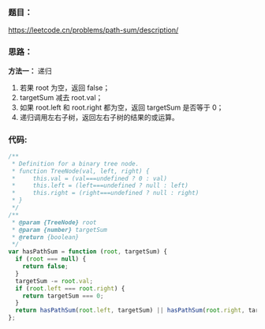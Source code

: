 ### **题目：**

https://leetcode.cn/problems/path-sum/description/

### **思路：**

**方法一：** 递归

1. 若果 root 为空，返回 false；
2. targetSum 减去 root.val；
3. 如果 root.left 和 root.right 都为空，返回 targetSum 是否等于 0；
4. 递归调用左右子树，返回左右子树的结果的或运算。

### **代码:**

```js
/**
 * Definition for a binary tree node.
 * function TreeNode(val, left, right) {
 *     this.val = (val===undefined ? 0 : val)
 *     this.left = (left===undefined ? null : left)
 *     this.right = (right===undefined ? null : right)
 * }
 */
/**
 * @param {TreeNode} root
 * @param {number} targetSum
 * @return {boolean}
 */
var hasPathSum = function (root, targetSum) {
  if (root === null) {
    return false;
  }
  targetSum -= root.val;
  if (root.left === root.right) {
    return targetSum === 0;
  }
  return hasPathSum(root.left, targetSum) || hasPathSum(root.right, targetSum);
};
```
